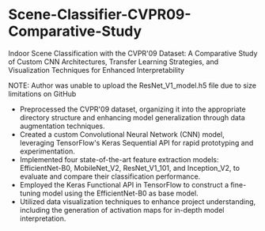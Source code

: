 # Scene-Classifier-CVPR09-Comparative-Study
Indoor Scene Classification with the CVPR'09 Dataset: A Comparative Study of Custom CNN Architectures, Transfer Learning Strategies, and Visualization Techniques for Enhanced Interpretability 

NOTE: Author was unable to upload the ResNet_V1_model.h5 file due to size limitations on GitHub

* Preprocessed the CVPR'09 dataset, organizing it into the appropriate directory structure and enhancing model generalization through data augmentation techniques.
* Created a custom Convolutional Neural Network (CNN) model, leveraging TensorFlow's Keras Sequential API for rapid prototyping and experimentation.
* Implemented four state-of-the-art feature extraction models: EfficientNet-B0, MobileNet_V2, ResNet_V1_101, and Inception_V2, to evaluate and compare their classification performance.
* Employed the Keras Functional API in TensorFlow to construct a fine-tuning model using the EfficientNet-B0 as base model.
* Utilized data visualization techniques to enhance project understanding, including the generation of activation maps for in-depth model interpretation.
